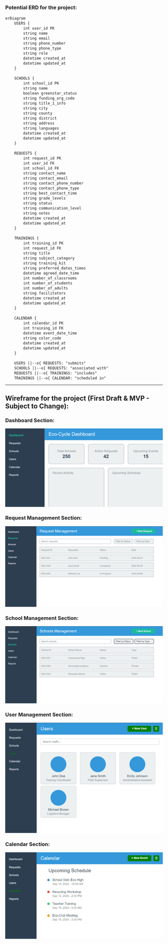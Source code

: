 ### Potential ERD for the project:

```mermaid
erDiagram
    USERS {
        int user_id PK
        string name
        string email
        string phone_number
        string phone_type
        string role
        datetime created_at
        datetime updated_at
    }
    
    SCHOOLS {
        int school_id PK
        string name
        boolean greenstar_status
        string funding_org_code
        string title_1_info
        string city
        string county
        string district
        string address
        string languages
        datetime created_at
        datetime updated_at
    }
    
    REQUESTS {
        int request_id PK
        int user_id FK
        int school_id FK
        string contact_name
        string contact_email
        string contact_phone_number
        string contact_phone_type
        string best_contact_time
        string grade_levels
        string status
        string communication_level
        string notes
        datetime created_at
        datetime updated_at
    }
    
    TRAININGS {
        int training_id PK
        int request_id FK
        string title
        string subject_category
        string training_kit
        string preferred_dates_times
        datetime agreed_date_time
        int number_of_classrooms
        int number_of_students
        int number_of_adults
        string facilitators
        datetime created_at
        datetime updated_at
    }

    CALENDAR {
        int calendar_id PK
        int training_id FK
        datetime event_date_time
        string color_code
        datetime created_at
        datetime updated_at
    }

    USERS ||--o{ REQUESTS: "submits"
    SCHOOLS ||--o{ REQUESTS: "associated with"
    REQUESTS ||--o{ TRAININGS: "includes"
    TRAININGS ||--o{ CALENDAR: "scheduled in"

```

<hr> 

## Wireframe for the project (First Draft & MVP - Subject to Change):

### Dashboard Section:
![Mockup Image](./mockups/dashboard.png)

### Request Management Section:
![Mockup Image](./mockups/requestpage.png)

### School Management Section:
![Mockup Image](./mockups/schoolsection.png)

### User Management Section: 
![Mockup Image](./mockups/usersection.png)

### Calendar Section:
![Mockup Image](./mockups/calendar.png)
